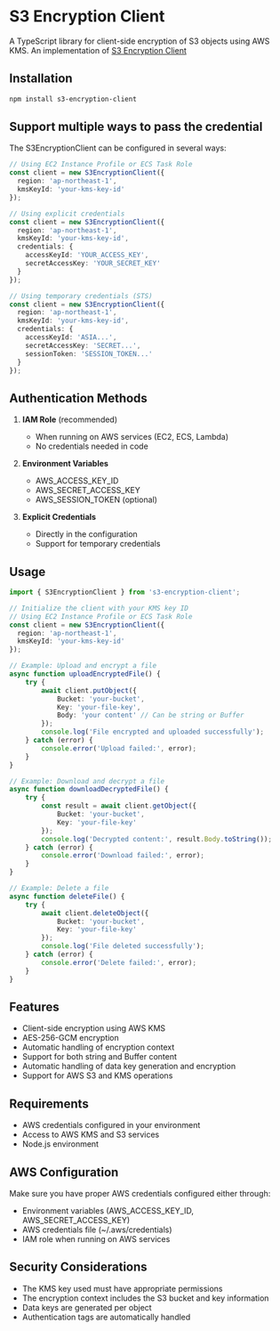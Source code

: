 # S3 Encryption Client
A TypeScript library for client-side encryption of S3 objects using AWS KMS.
An implementation of [S3 Encryption Client](https://docs.aws.amazon.com/amazon-s3-encryption-client/latest/developerguide/what-is-s3-encryption-client.html)

## Installation

```bash
npm install s3-encryption-client
```

## Support multiple ways to pass the credential

The S3EncryptionClient can be configured in several ways:

```typescript
// Using EC2 Instance Profile or ECS Task Role
const client = new S3EncryptionClient({
  region: 'ap-northeast-1',
  kmsKeyId: 'your-kms-key-id'
});

// Using explicit credentials
const client = new S3EncryptionClient({
  region: 'ap-northeast-1',
  kmsKeyId: 'your-kms-key-id',
  credentials: {
    accessKeyId: 'YOUR_ACCESS_KEY',
    secretAccessKey: 'YOUR_SECRET_KEY'
  }
});

// Using temporary credentials (STS)
const client = new S3EncryptionClient({
  region: 'ap-northeast-1',
  kmsKeyId: 'your-kms-key-id',
  credentials: {
    accessKeyId: 'ASIA...',
    secretAccessKey: 'SECRET...',
    sessionToken: 'SESSION_TOKEN...'
  }
});
```

## Authentication Methods

1. **IAM Role** (recommended)
   - When running on AWS services (EC2, ECS, Lambda)
   - No credentials needed in code

2. **Environment Variables**
   - AWS_ACCESS_KEY_ID
   - AWS_SECRET_ACCESS_KEY
   - AWS_SESSION_TOKEN (optional)

3. **Explicit Credentials**
   - Directly in the configuration
   - Support for temporary credentials

## Usage

```typescript
import { S3EncryptionClient } from 's3-encryption-client';

// Initialize the client with your KMS key ID
// Using EC2 Instance Profile or ECS Task Role
const client = new S3EncryptionClient({
  region: 'ap-northeast-1',
  kmsKeyId: 'your-kms-key-id'
});

// Example: Upload and encrypt a file
async function uploadEncryptedFile() {
    try {
        await client.putObject({
            Bucket: 'your-bucket',
            Key: 'your-file-key',
            Body: 'your content' // Can be string or Buffer
        });
        console.log('File encrypted and uploaded successfully');
    } catch (error) {
        console.error('Upload failed:', error);
    }
}

// Example: Download and decrypt a file
async function downloadDecryptedFile() {
    try {
        const result = await client.getObject({
            Bucket: 'your-bucket',
            Key: 'your-file-key'
        });
        console.log('Decrypted content:', result.Body.toString());
    } catch (error) {
        console.error('Download failed:', error);
    }
}

// Example: Delete a file
async function deleteFile() {
    try {
        await client.deleteObject({
            Bucket: 'your-bucket',
            Key: 'your-file-key'
        });
        console.log('File deleted successfully');
    } catch (error) {
        console.error('Delete failed:', error);
    }
}
```

## Features
- Client-side encryption using AWS KMS
- AES-256-GCM encryption
- Automatic handling of encryption context
- Support for both string and Buffer content
- Automatic handling of data key generation and encryption
- Support for AWS S3 and KMS operations

## Requirements
- AWS credentials configured in your environment
- Access to AWS KMS and S3 services
- Node.js environment

## AWS Configuration
Make sure you have proper AWS credentials configured either through:
- Environment variables (AWS_ACCESS_KEY_ID, AWS_SECRET_ACCESS_KEY)
- AWS credentials file (~/.aws/credentials)
- IAM role when running on AWS services

## Security Considerations
- The KMS key used must have appropriate permissions
- The encryption context includes the S3 bucket and key information
- Data keys are generated per object
- Authentication tags are automatically handled